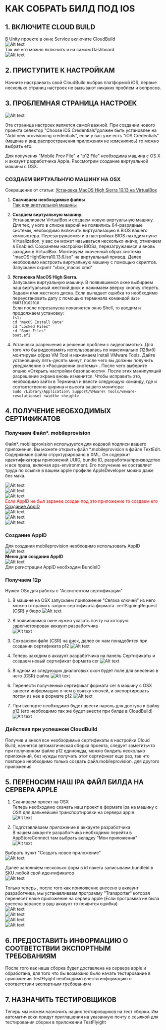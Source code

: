 # КАК СОБРАТЬ БИЛД ПОД IOS

## 1. ВКЛЮЧИТЕ CLOUD BUILD  
В Unity проекте в окне Service включите CloudBuild   
![Alt text](./Images/PreparingToBuildOnIOS1.png)  
Так же его можно включить и на самом Dashboard  
![Alt text](./Images/PreparingToBuildOnIOS2.png)

## 2. ПРИСТУПИТЕ К НАСТРОЙКАМ  
Начните настраивать свой CloudBuild выбрав платформой iOS, первые несколько страниц настроек не вызывают никаких проблем и вопросов.  

## 3. ПРОБЛЕМНАЯ СТРАНИЦА НАСТРОЕК  
![Alt text](./Images/PreparingToBuildOnIOS3.png)  

Эта страница настроек является самой важной. При создании нового проекта селектор "Choose iOS Credentials"должен быть установлен на "Add new provisioning credentials", если у вас уже есть "iOS Credentials"(машина и вид распространения приложения не изменились) то можно выбрать его.  

Для получения "Mobile Prov File" и "p12 File" необходима машина с OS X и аккаунт разработчика Apple. Рассмотрим создание виртуальной машины с OSX.

### СОЗДАЕМ ВИРТУАЛЬНУЮ МАШИНУ НА OSX

Сокращение от статьи: [Установка MacOS High Sierra 10.13 на VirtualBox](https://it-blog.ru/other/ustanovka-macos-high-sierra-10-13-na-virtualbox/#1)

1. **Скачиваем необходимые файлы**  
[Пак для виртуальной машины](https://disk.yandex.ru/d/U7Zvrt4SOk_h0w)  
2. **Создаем виртуальную машину.**  
Устанавливаем VirtualBox и создаем новую виртуальную машину.  
Для тех, у кого в списке версий не появились 64-разрядные системы, необходимо включить виртуализацию в BIOS вашего компьютера. Перезагружаемся и в настройках BIOS находим пункт Virtualization, у вас он может называться несколько иначе, отмечаем в Enabled. Сохраняем настройки BIOSa, перезагружаемся и вновь заходим в VirtualBox. Монтируем скаченный образ системы "macOSHighSierra10.13.6.iso" на виртуальный привод. Далее необходимо настроить виртуальную машину с помощью скриптов. Запускаем скрипт "vbox_macos.cmd"
3. **Установка MacOS High Sierra.**  
Запускаем виртуальную машину. В появившемся окне выбираем наш виртуальный жесткий диск и нажимаем вверху кнопку стереть. Задаем имя жесткого диска. Если выпадает ошибка то необходимо переустановить дату с помощью терминала командой 
```date 060710102018```  
Если после перезапуска появляется окно Shell, то вводим и продолжаем установку:  
```fs1:```  
```cd "macOS Install Data"```  
```cd "Locked Files"```  
```cd "Boot Files"```  
```boot.efi```  

4. Установка разрешения и решение проблем с видеопамятью.
Для того что бы видеопамять использовалась по максимально (128мб) монтируем образ VM Tool и нажимаем Install VMware Tools. Дайте установщику пять-десять минут, после чего вы должны получить уведомление о «Расширении системы» . После чего выберите опцию «Открыть настройки безопасности». После этих манипуляций разрешение экрана вновь изменится. Чтобы исправить это, необходимо зайти в Терминал и ввести следующую команду, где <width> и <height> соответственно ширина и высота вашего монитора:  
```Sudo /Library/Application\ Support/VMware\ Tools/vmware-resolutionset <width> <height>```

## 4. ПОЛУЧЕНИЕ НЕОБХОДИМЫХ СЕРТИФИКАТОВ

### Получаем  Файл*. mobileprovision
Файл*. mobileprovision используется для кодовой подписи вашего приложения. Вы можете открыть файл *.mobileprovision в файле TextEdit. Содержимое файла структурировано в XML. Он содержит идентификаторы приложений UUID, bundle ID, разработка/производство и все права, включая aps-environment. 
Его получение не составляет труда по ссылке в вашем apple профиле AppleDeveloper можно даже без мака.

![Alt text](./Images/PreparingToBuildOnIOS4.png)  
![Alt text](./Images/PreparingToBuildOnIOS5.png)  
![Alt text](./Images/PreparingToBuildOnIOS6.png)  
<span style="color:red">Если AppID не был заранее создан под это приложение то создаем его </span> [Создание AppID](#AppIDCreation)  
![Alt text](./Images/PreparingToBuildOnIOS7.png)  
![Alt text](./Images/PreparingToBuildOnIOS8.png)  
![Alt text](./Images/PreparingToBuildOnIOS9.png)  
  
### <a name="AppIDCreation">Создание AppID</a>  
Для создания mobileprovision необходимо использовать AppID  
![Alt text](./Images/PreparingToBuildOnIOS10.png)  
**Меню для создания AppID**  
![Alt text](./Images/PreparingToBuildOnIOS11.png)  
Для регистрации AppID необходим BundleID  

### Получаем 12p
Нужен OSx для работы с "Ассистентом сертификации"  

1. В машине на OSX запускаем приложение "Связка ключей" из него можно отправить запрос сертификата формата .certSigningRequest (CSR) у бюро
![Alt text](./Images/PreparingToBuildOnIOS12.png)  

2. В появившимся окне нужно указать почту на которую зарегистрирован аккаунт разработчика  
![Alt text](./Images/PreparingToBuildOnIOS13.png)  

3. Сохраняем файл (CSR) на диск, далее он нам понадобится при создании сертификата p12
![Alt text](./Images/PreparingToBuildOnIOS14.png)  

4. Теперь заходим в аккаунт разработчика на панель Сертификаты и создаем новый сертификат формата cer
![Alt text](./Images/PreparingToBuildOnIOS15.png)  

5. В одном из следующих диалоговых окон будет поле для внесения в него (CSR) файла
![Alt text](./Images/PreparingToBuildOnIOS16.png)  

6. Перенести полученный сертификат формата cer в машину с OSX занести информацию о нем в связку ключей, и экспортировать потом из нее в формате p12
![Alt text](./Images/PreparingToBuildOnIOS17.png)  

7. При экспорте необходимо будет ввести пароль для доступа к файлу p12 (его необходимо так же будет внести при билде в CloudBuild)
![Alt text](./Images/PreparingToBuildOnIOS18.png)  

### Действия при успешном CloudBuild  
Получив и внеся все необходимые сертификаты в настройки Cloud Build, начнется автоматическая сборка проекта, следует заметитьчто при полученном файле p12 единожды, можно билдить несколько приложений, без нужды получать этот сертификат еще раз, так что повторно необходимо только создать файл.mobileprovision. для другого приложения  

## 5. ПЕРЕНОСИМ НАШ IPA ФАЙЛ БИЛДА НА СЕРВЕРА APPLE

1. Скачиваем проект на OSX  
Теперь необходимо скачать наш проект в формате ipa на машину с OSX для дальнейшей транспортировки на сервера apple  
![Alt text](./Images/PreparingToBuildOnIOS19.png) 

2. Подготавливаем приложение в аккаунте разработчика  
В нашем аккаунте разработчика необходимо перейти в AppStoreConnect там выбрать вкладку "Мои приложения"  
![Alt text](./Images/PreparingToBuildOnIOS20.png) 

Выбрать пункт "Создать новое приложение"  
![Alt text](./Images/PreparingToBuildOnIOS21.png) 

Далее заполняем несколько форм в id пакета записываем bundleid в SKU любой свой идентификатор  
![Alt text](./Images/PreparingToBuildOnIOS22.png) 

Только теперь , после того как приложение внесено в аккаунт разработчика, мы устанавливаем программу "Transporter" которая перенесет наше приложение на сервер apple (Если программа не была внесена заранее в ваш аккаунт то появится ошибка)  
![Alt text](./Images/PreparingToBuildOnIOS23.png)  
![Alt text](./Images/PreparingToBuildOnIOS24.png)  
![Alt text](./Images/PreparingToBuildOnIOS25.png)  
![Alt text](./Images/PreparingToBuildOnIOS26.png)  

## 6. ПРЕДОСТАВИТЬ ИНФОРМАЦИЮ О СООТВЕТСТВИИ ЭКСПОРТНЫМ ТРЕБОВАНИЯМ  
После того как наша сборка будет доставлена на сервера apple и обработана, для того что бы возможно было начать тестирование в приложении TestFlyight необходимо внести информацию о соответствии экспортным требованиям

## 7. НАЗНАЧИТЬ ТЕСТИРОВЩИКОВ  
Теперь мы можем назначить наших тестировщиков на тест сборки. Им автоматически придут приглашения на указанную почту с ссылкой для тестирования сборки в приложении TestFlyight
